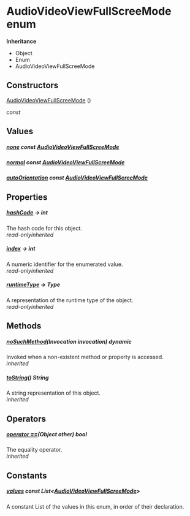 


# AudioVideoViewFullScreeMode enum










**Inheritance**

- Object
- Enum
- AudioVideoViewFullScreeMode






## Constructors

[AudioVideoViewFullScreeMode](../zego_uikit_prebuilt_live_audio_room/AudioVideoViewFullScreeMode/AudioVideoViewFullScreeMode.md) ()

  _const_ 


## Values

##### [none](../zego_uikit_prebuilt_live_audio_room/AudioVideoViewFullScreeMode.md) const [AudioVideoViewFullScreeMode](../zego_uikit_prebuilt_live_audio_room/AudioVideoViewFullScreeMode.md)



  




##### [normal](../zego_uikit_prebuilt_live_audio_room/AudioVideoViewFullScreeMode.md) const [AudioVideoViewFullScreeMode](../zego_uikit_prebuilt_live_audio_room/AudioVideoViewFullScreeMode.md)



  




##### [autoOrientation](../zego_uikit_prebuilt_live_audio_room/AudioVideoViewFullScreeMode.md) const [AudioVideoViewFullScreeMode](../zego_uikit_prebuilt_live_audio_room/AudioVideoViewFullScreeMode.md)



  





## Properties

##### [hashCode](../zego_uikit_prebuilt_live_audio_room/AudioVideoViewFullScreeMode/hashCode.md) &#8594; int



The hash code for this object.  
_<span class="feature">read-only</span><span class="feature">inherited</span>_



##### [index](../zego_uikit_prebuilt_live_audio_room/AudioVideoViewFullScreeMode/index.md) &#8594; int



A numeric identifier for the enumerated value.  
_<span class="feature">read-only</span><span class="feature">inherited</span>_



##### [runtimeType](../zego_uikit_prebuilt_live_audio_room/AudioVideoViewFullScreeMode/runtimeType.md) &#8594; Type



A representation of the runtime type of the object.  
_<span class="feature">read-only</span><span class="feature">inherited</span>_





## Methods

##### [noSuchMethod](../zego_uikit_prebuilt_live_audio_room/AudioVideoViewFullScreeMode/noSuchMethod.md)(Invocation invocation) dynamic



Invoked when a non-existent method or property is accessed.  
_<span class="feature">inherited</span>_



##### [toString](../zego_uikit_prebuilt_live_audio_room/AudioVideoViewFullScreeMode/toString.md)() String



A string representation of this object.  
_<span class="feature">inherited</span>_





## Operators

##### [operator ==](../zego_uikit_prebuilt_live_audio_room/AudioVideoViewFullScreeMode/operator_equals.md)(Object other) bool



The equality operator.  
_<span class="feature">inherited</span>_










## Constants

##### [values](../zego_uikit_prebuilt_live_audio_room/AudioVideoViewFullScreeMode/values-constant.md) const List&lt;[AudioVideoViewFullScreeMode](../zego_uikit_prebuilt_live_audio_room/AudioVideoViewFullScreeMode.md)>



A constant List of the values in this enum, in order of their declaration.  









